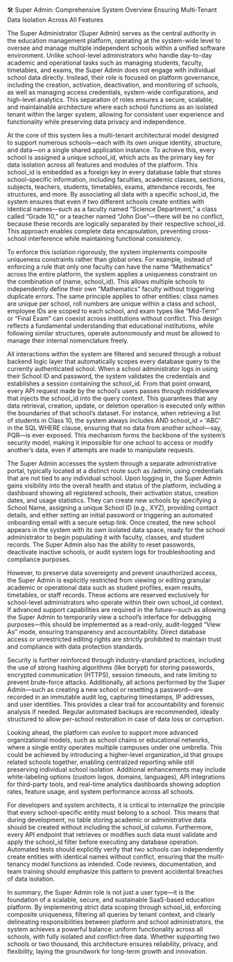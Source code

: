🛠️ Super Admin: Comprehensive System Overview
Ensuring Multi-Tenant Data Isolation Across All Features

The Super Administrator (Super Admin) serves as the central authority in the education management platform, operating at the system-wide level to oversee and manage multiple independent schools within a unified software environment. Unlike school-level administrators who handle day-to-day academic and operational tasks such as managing students, faculty, timetables, and exams, the Super Admin does not engage with individual school data directly. Instead, their role is focused on platform governance, including the creation, activation, deactivation, and monitoring of schools, as well as managing access credentials, system-wide configurations, and high-level analytics. This separation of roles ensures a secure, scalable, and maintainable architecture where each school functions as an isolated tenant within the larger system, allowing for consistent user experience and functionality while preserving data privacy and independence.

At the core of this system lies a multi-tenant architectural model designed to support numerous schools—each with its own unique identity, structure, and data—on a single shared application instance. To achieve this, every school is assigned a unique school_id, which acts as the primary key for data isolation across all features and modules of the platform. This school_id is embedded as a foreign key in every database table that stores school-specific information, including faculties, academic classes, sections, subjects, teachers, students, timetables, exams, attendance records, fee structures, and more. By associating all data with a specific school_id, the system ensures that even if two different schools create entities with identical names—such as a faculty named “Science Department,” a class called “Grade 10,” or a teacher named “John Doe”—there will be no conflict, because these records are logically separated by their respective school_id. This approach enables complete data encapsulation, preventing cross-school interference while maintaining functional consistency.

To enforce this isolation rigorously, the system implements composite uniqueness constraints rather than global ones. For example, instead of enforcing a rule that only one faculty can have the name “Mathematics” across the entire platform, the system applies a uniqueness constraint on the combination of (name, school_id). This allows multiple schools to independently define their own “Mathematics” faculty without triggering duplicate errors. The same principle applies to other entities: class names are unique per school, roll numbers are unique within a class and school, employee IDs are scoped to each school, and exam types like “Mid-Term” or “Final Exam” can coexist across institutions without conflict. This design reflects a fundamental understanding that educational institutions, while following similar structures, operate autonomously and must be allowed to manage their internal nomenclature freely.

All interactions within the system are filtered and secured through a robust backend logic layer that automatically scopes every database query to the currently authenticated school. When a school administrator logs in using their School ID and password, the system validates the credentials and establishes a session containing the school_id. From that point onward, every API request made by the school’s users passes through middleware that injects the school_id into the query context. This guarantees that any data retrieval, creation, update, or deletion operation is executed only within the boundaries of that school’s dataset. For instance, when retrieving a list of students in Class 10, the system always includes AND school_id = 'ABC' in the SQL WHERE clause, ensuring that no data from another school—say, PQR—is ever exposed. This mechanism forms the backbone of the system’s security model, making it impossible for one school to access or modify another’s data, even if attempts are made to manipulate requests.

The Super Admin accesses the system through a separate administrative portal, typically located at a distinct route such as /admin, using credentials that are not tied to any individual school. Upon logging in, the Super Admin gains visibility into the overall health and status of the platform, including a dashboard showing all registered schools, their activation status, creation dates, and usage statistics. They can create new schools by specifying a School Name, assigning a unique School ID (e.g., XYZ), providing contact details, and either setting an initial password or triggering an automated onboarding email with a secure setup link. Once created, the new school appears in the system with its own isolated data space, ready for the school administrator to begin populating it with faculty, classes, and student records. The Super Admin also has the ability to reset passwords, deactivate inactive schools, or audit system logs for troubleshooting and compliance purposes.

However, to preserve data sovereignty and prevent unauthorized access, the Super Admin is explicitly restricted from viewing or editing granular academic or operational data such as student profiles, exam results, timetables, or staff records. These actions are reserved exclusively for school-level administrators who operate within their own school_id context. If advanced support capabilities are required in the future—such as allowing the Super Admin to temporarily view a school’s interface for debugging purposes—this should be implemented as a read-only, audit-logged “View As” mode, ensuring transparency and accountability. Direct database access or unrestricted editing rights are strictly prohibited to maintain trust and compliance with data protection standards.

Security is further reinforced through industry-standard practices, including the use of strong hashing algorithms (like bcrypt) for storing passwords, encrypted communication (HTTPS), session timeouts, and rate limiting to prevent brute-force attacks. Additionally, all actions performed by the Super Admin—such as creating a new school or resetting a password—are recorded in an immutable audit log, capturing timestamps, IP addresses, and user identities. This provides a clear trail for accountability and forensic analysis if needed. Regular automated backups are recommended, ideally structured to allow per-school restoration in case of data loss or corruption.

Looking ahead, the platform can evolve to support more advanced organizational models, such as school chains or educational networks, where a single entity operates multiple campuses under one umbrella. This could be achieved by introducing a higher-level organization_id that groups related schools together, enabling centralized reporting while still preserving individual school isolation. Additional enhancements may include white-labeling options (custom logos, domains, languages), API integrations for third-party tools, and real-time analytics dashboards showing adoption rates, feature usage, and system performance across all schools.

For developers and system architects, it is critical to internalize the principle that every school-specific entity must belong to a school. This means that during development, no table storing academic or administrative data should be created without including the school_id column. Furthermore, every API endpoint that retrieves or modifies such data must validate and apply the school_id filter before executing any database operation. Automated tests should explicitly verify that two schools can independently create entities with identical names without conflict, ensuring that the multi-tenancy model functions as intended. Code reviews, documentation, and team training should emphasize this pattern to prevent accidental breaches of data isolation.

In summary, the Super Admin role is not just a user type—it is the foundation of a scalable, secure, and sustainable SaaS-based education platform. By implementing strict data scoping through school_id, enforcing composite uniqueness, filtering all queries by tenant context, and clearly delineating responsibilities between platform and school administrators, the system achieves a powerful balance: uniform functionality across all schools, with fully isolated and conflict-free data. Whether supporting two schools or two thousand, this architecture ensures reliability, privacy, and flexibility, laying the groundwork for long-term growth and innovation.
